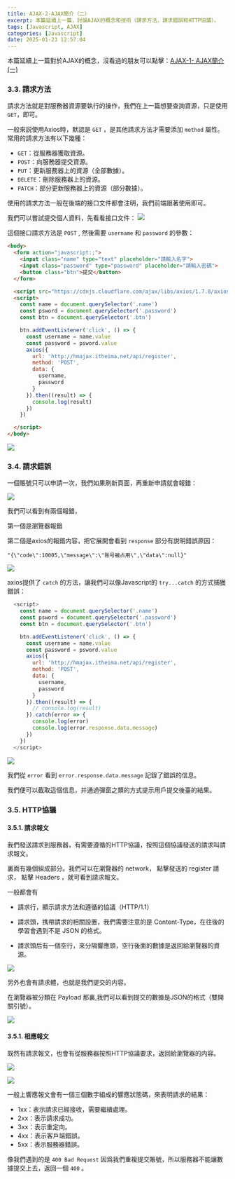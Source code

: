 ```yaml
---
title: AJAX-2-AJAX簡介（二）
excerpt: 本篇延續上一篇，討論AJAX的概念和技術（請求方法，請求錯誤和HTTP協議）。
tags: [Javascript, AJAX] 
categories: [Javascript]
date: 2025-01-23 12:57:04
---
```


本篇延續上一篇對於AJAX的概念，沒看過的朋友可以點擊：[AJAX-1- AJAX簡介 (一)](https://wooiseong.vercel.app/2025/01/23/AJAX/AJAX-1-introduction/#3-AJAX%E7%9A%84%E5%9F%BA%E6%9C%AC%E8%AA%8D%E8%AD%98)


### 3.3. 請求方法
請求方法就是對服務器資源要執行的操作，我們在上一篇想要查詢資源，只是使用 `GET`，即可。

一般來説使用Axios時，默認是 `GET` ，是其他請求方法才需要添加 `method` 屬性。常用的請求方法有以下幾種：

- `GET`：從服務器獲取資源。
- `POST`：向服務器提交資源。
- `PUT`：更新服務器上的資源（全部數據）。
- `DELETE`：刪除服務器上的資源。
- `PATCH`：部分更新服務器上的資源（部分數據）。

使用的請求方法一般在後端的接口文件都會注明，我們前端跟著使用即可。
<br>

我們可以嘗試提交個人資料，先看看接口文件：
![](/img/AJAX/AJAX-2-1.png)
<br>

這個接口請求方法是 `POST` , 然後需要 `username` 和 `password` 的參數：

```html
<body>  
  <form action="javascript:;">
    <input class="name" type="text" placeholder="請輸入名字">
    <input class="password" type="password" placeholder="請輸入密碼">
    <button class="btn">提交</button>
  </form>

  <script src="https://cdnjs.cloudflare.com/ajax/libs/axios/1.7.8/axios.min.js"></script>
  <script>
    const name = document.querySelector('.name')
    const psword = document.querySelector('.password')
    const btn = document.querySelector('.btn')

    btn.addEventListener('click', () => {
      const username = name.value
      const password = psword.value
      axios({
        url: 'http://hmajax.itheima.net/api/register',
        method: 'POST',
        data: {
          username,
          password
        }
      }).then((result) => {
        console.log(result)
      })
    })

  </script>
</body>
```

![](/img/AJAX/AJAX-2-2.png)
<br>

### 3.4. 請求錯誤
一個賬號只可以申請一次，我們如果刷新頁面，再重新申請就會報錯：

![](/img/AJAX/AJAX-2-4.png)

我們可以看到有兩個報錯，

第一個是瀏覽器報錯

第二個是axios的報錯内容，把它展開會看到 `response` 部分有説明錯誤原因： 

`"{\"code\":10005,\"message\":\"账号被占用\",\"data\":null}"`

![](/img/AJAX/AJAX-2-3.png)
<br>

axios提供了 `catch` 的方法，讓我們可以像Javascript的 `try...catch` 的方式捕獲錯誤：

```javascript
  <script>
    const name = document.querySelector('.name')
    const psword = document.querySelector('.password')
    const btn = document.querySelector('.btn')

    btn.addEventListener('click', () => {
      const username = name.value
      const password = psword.value
      axios({
        url: 'http://hmajax.itheima.net/api/register',
        method: 'POST',
        data: {
          username,
          password
        }
      }).then((result) => {
        // console.log(result)
      }).catch(error => {
        console.log(error)
        console.log(error.response.data.message)
      })
    })
  </script>
```
![](/img/AJAX/AJAX-2-6.png)

我們從 `error` 看到 `error.response.data.message` 記錄了錯誤的信息。

我們便可以截取這個信息，并通過彈窗之類的方式提示用戶提交後臺的結果。
<br>

### 3.5. HTTP協議

#### 3.5.1. 請求報文
我們發送請求到服務器，有需要遵循的HTTP協議，按照這個協議發送的請求叫請求報文。

裏面有幾個組成部分。我們可以在瀏覽器的 network， 點擊發送的 register 請求， 點擊 Headers ，就可看到請求報文。

一般都會有
- 請求行，顯示請求方法和遵循的協議（HTTP/1.1）

- 請求頭，携帶請求的相關設置，我們需要注意的是 Content-Type，在往後的學習會遇到不是 JSON 的格式。

- 請求頭后有一個空行，來分隔響應頭，空行後面的數據是返回給瀏覽器的資源。

![](/img/AJAX/AJAX-2-9.png)


另外也會有請求體，也就是我們提交的内容。

在瀏覽器被分類在 Payload 那裏,我們可以看到提交的數據是JSON的格式（雙開關引號）。

![](/img/AJAX/AJAX-2-8.png)


#### 3.5.1. 相應報文
既然有請求報文，也會有從服務器按照HTTP協議要求，返回給瀏覽器的内容。

![](/img/AJAX/AJAX-2-10.png)

![](/img/AJAX/AJAX-2-11.png)

一般上響應報文會有一個三個數字組成的響應狀態碼，來表明請求的結果：

- 1xx：表示請求已經接收，需要繼續處理。
- 2xx：表示請求成功。
- 3xx：表示重定向。
- 4xx：表示客戶端錯誤。
- 5xx：表示服務器錯誤。

像我們遇到的是 `400 Bad Request` 因爲我們重複提交賬號，所以服務器不能讓數據提交上去，返回一個 `400` 。

